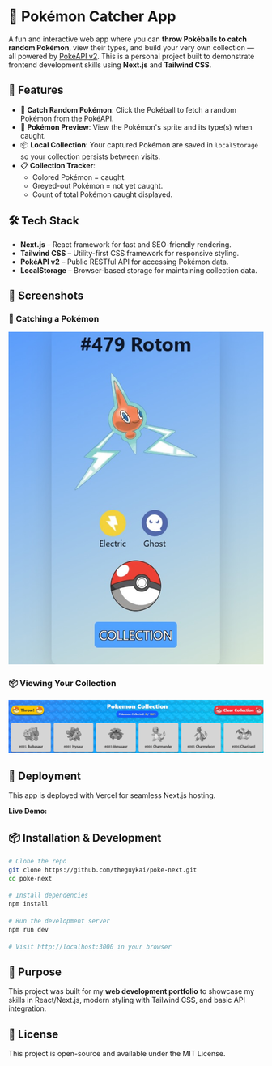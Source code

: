 # 🎯 Pokémon Catcher App

A fun and interactive web app where you can **throw Pokéballs to catch random Pokémon**, view their types, and build your very own collection — all powered by [PokéAPI v2](https://pokeapi.co/). This is a personal project built to demonstrate frontend development skills using **Next.js** and **Tailwind CSS**.

## 🚀 Features

- 🎲 **Catch Random Pokémon**: Click the Pokéball to fetch a random Pokémon from the PokéAPI.
- 📸 **Pokémon Preview**: View the Pokémon's sprite and its type(s) when caught.
- 📦 **Local Collection**: Your captured Pokémon are saved in `localStorage` so your collection persists between visits.
- 📋 **Collection Tracker**: 
  - Colored Pokémon = caught.
  - Greyed-out Pokémon = not yet caught.
  - Count of total Pokémon caught displayed.
  
## 🛠 Tech Stack

- **Next.js** – React framework for fast and SEO-friendly rendering.
- **Tailwind CSS** – Utility-first CSS framework for responsive styling.
- **PokéAPI v2** – Public RESTful API for accessing Pokémon data.
- **LocalStorage** – Browser-based storage for maintaining collection data.

## 📸 Screenshots

### 🎯 Catching a Pokémon
![Catching a Pokémon](screenshots/pokedex.jpg)

### 📦 Viewing Your Collection
![Your Collection](screenshots/collection.jpg)

## 🚀 Deployment

This app is deployed with Vercel for seamless Next.js hosting.

**Live Demo:** 

## 📦 Installation & Development

```bash
# Clone the repo
git clone https://github.com/theguykai/poke-next.git
cd poke-next

# Install dependencies
npm install

# Run the development server
npm run dev

# Visit http://localhost:3000 in your browser
```

## 🎯 Purpose

This project was built for my **web development portfolio** to showcase my skills in React/Next.js, modern styling with Tailwind CSS, and basic API integration.

## 📄 License

This project is open-source and available under the MIT License.